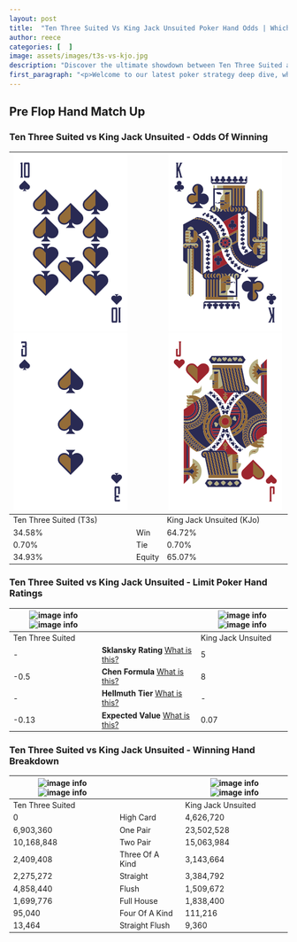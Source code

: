 ```yaml
---
layout: post
title:  "Ten Three Suited Vs King Jack Unsuited Poker Hand Odds | Which Is The Better Hand In Poker? A Complete Guide"
author: reece
categories: [  ]
image: assets/images/t3s-vs-kjo.jpg
description: "Discover the ultimate showdown between Ten Three Suited and King Jack Unsuited in poker! Uncover the odds, strategies, and scenarios where one hand triumphs over the other. Get ready to up your poker game with this thrilling analysis."
first_paragraph: "<p>Welcome to our latest poker strategy deep dive, where we're pitting two distinct hands against each other in a high-stakes showdown: Ten Three Suited vs King Jack Unsuited.</p><p>In the dynamic world of poker, every decision counts, and knowing which hand holds the upper hand is key to your success at the table.</p><p>In this article, we'll dissect these two hands, explore the scenarios where one dominates the other, and equip you with the knowledge to make strategic choices that can tip the odds in your favor.</p><p>Get ready to unravel the intriguing dynamics of these poker hands and elevate your game to new heights.</p>"
---
```




[comment]: # (sp0)

## Pre Flop Hand Match Up

<div class="table hand-ratings" markdown="1"> 



### Ten Three Suited vs King Jack Unsuited - Odds Of Winning


    
| ![image info](assets/images/hand1/t.png) ![image info](assets/images/hand1/3.png) |  | ![image info](assets/images/hand2/k.png) ![image info](assets/images/hand2/jo.png) |
| -------- | -------- | -------- |
| Ten Three Suited (T3s) |  | King Jack Unsuited (KJo) |
| 34.58% | Win | 64.72% |
| 0.70% | Tie | 0.70% |
| 34.93% | Equity | 65.07% |




[comment]: # (sp1)



### Ten Three Suited vs King Jack Unsuited - Limit Poker Hand Ratings


    
| ![image info](https://www.riverpairs.com/assets/images/hand1/t.png) ![image info](https://www.riverpairs.com/assets/images/hand1/3.png) |  | ![image info](https://www.riverpairs.com/assets/images/hand2/k.png) ![image info](https://www.riverpairs.com/assets/images/hand2/jo.png) |
| -------- | -------- | -------- |
| Ten Three Suited |  | King Jack Unsuited |
| - | **Sklansky Rating** [What is this?](/sklansky-rating-explained) | 5 |
| -0.5 | **Chen Formula** [What is this?](/chen-formula-explained) | 8 |
| - | **Hellmuth Tier** [What is this?](/Hellmuth-tier-explained) | - |
| -0.13 | **Expected Value** [What is this?](/expected-value-explained) | 0.07 |




[comment]: # (sp2)



### Ten Three Suited vs King Jack Unsuited - Winning Hand Breakdown


    
| ![image info](https://www.riverpairs.com/assets/images/hand1/t.png) ![image info](https://www.riverpairs.com/assets/images/hand1/3.png) |  | ![image info](https://www.riverpairs.com/assets/images/hand2/k.png) ![image info](https://www.riverpairs.com/assets/images/hand2/jo.png) |
| -------- | -------- | -------- |
| Ten Three Suited |  | King Jack Unsuited |
| 0 | High Card | 4,626,720 |
| 6,903,360 | One Pair | 23,502,528 |
| 10,168,848 | Two Pair | 15,063,984 |
| 2,409,408 | Three Of A Kind | 3,143,664 |
| 2,275,272 | Straight | 3,384,792 |
| 4,858,440 | Flush | 1,509,672 |
| 1,699,776 | Full House | 1,838,400 |
| 95,040 | Four Of A Kind | 111,216 |
| 13,464 | Straight Flush | 9,360 |




[comment]: # (sp3)



</div>

[comment]: # (sp4)



[comment]: # (sp5)

